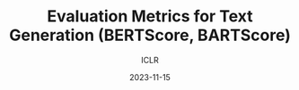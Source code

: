 ---
layout: seminar-post
title: 'Evaluation Metrics for Text Generation (BERTScore, BARTScore)'
subtitle: 'ICLR'
categories: NLP
tags: ['Evaluation']
date: 2023-11-15
pdf_url: 'https://drive.google.com/file/d/1qTQ2qH-Zvn9X75_NtdwaAZklgGuqL1HK/preview'
---